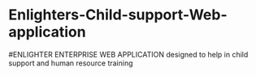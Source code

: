# Enlighters-Child-support-Web-application
#ENLIGHTER ENTERPRISE WEB APPLICATION designed to help in child support and human resource training
